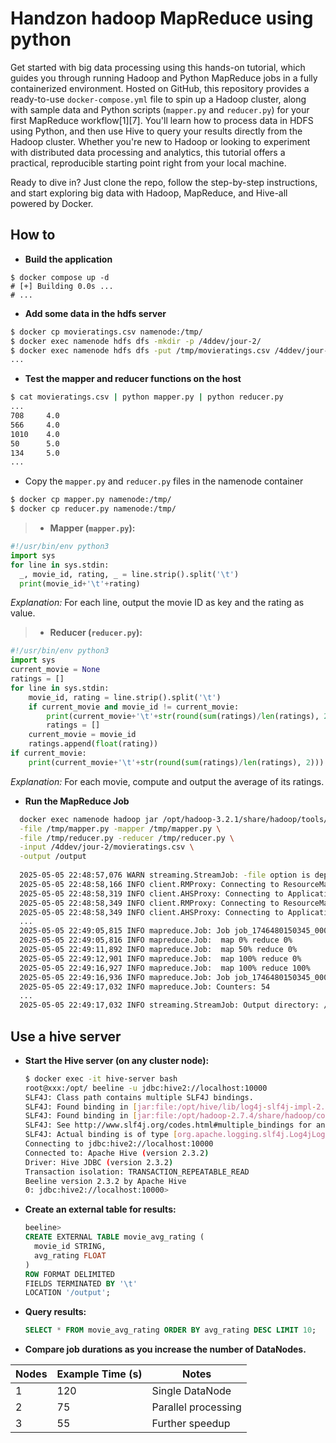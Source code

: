 # Handzon hadoop MapReduce using python

Get started with big data processing using this hands-on tutorial, which guides you through running Hadoop and Python MapReduce jobs in a fully containerized environment. Hosted on GitHub, this repository provides a ready-to-use `docker-compose.yml` file to spin up a Hadoop cluster, along with sample data and Python scripts (`mapper.py` and `reducer.py`) for your first MapReduce workflow[1][7]. You'll learn how to process data in HDFS using Python, and then use Hive to query your results directly from the Hadoop cluster. Whether you're new to Hadoop or looking to experiment with distributed data processing and analytics, this tutorial offers a practical, reproducible starting point right from your local machine.

Ready to dive in? Just clone the repo, follow the step-by-step instructions, and start exploring big data with Hadoop, MapReduce, and Hive-all powered by Docker.

## How to

- **Build the application**
```shell
$ docker compose up -d
# [+] Building 0.0s ...
# ...
```

- **Add some data in the hdfs server**
```bash
$ docker cp movieratings.csv namenode:/tmp/
$ docker exec namenode hdfs dfs -mkdir -p /4ddev/jour-2/
$ docker exec namenode hdfs dfs -put /tmp/movieratings.csv /4ddev/jour-2/
...
```

- **Test the mapper and reducer functions on the host**

```bash
$ cat movieratings.csv | python mapper.py | python reducer.py
...
708     4.0
566     4.0
1010    4.0
50      5.0
134     5.0
...
```

- Copy the `mapper.py` and `reducer.py` files in the namenode container
```bash
$ docker cp mapper.py namenode:/tmp/
$ docker cp reducer.py namenode:/tmp/
```
> 
> - **Mapper (`mapper.py`):**
  ```python
  #!/usr/bin/env python3
  import sys
  for line in sys.stdin:
    _, movie_id, rating, _ = line.strip().split('\t')
    print(movie_id+'\t'+rating)
  ```
  *Explanation:* For each line, output the movie ID as key and the rating as value.
> - **Reducer (`reducer.py`):**
  ```python
  #!/usr/bin/env python3
  import sys
  current_movie = None
  ratings = []
  for line in sys.stdin:
      movie_id, rating = line.strip().split('\t')
      if current_movie and movie_id != current_movie:
          print(current_movie+'\t'+str(round(sum(ratings)/len(ratings), 2)))
          ratings = []
      current_movie = movie_id
      ratings.append(float(rating))
  if current_movie:
      print(current_movie+'\t'+str(round(sum(ratings)/len(ratings), 2)))
  ```
  *Explanation:* For each movie, compute and output the average of its ratings.

- **Run the MapReduce Job**

```bash
  docker exec namenode hadoop jar /opt/hadoop-3.2.1/share/hadoop/tools/lib/hadoop-streaming-3.2.1.jar \
  -file /tmp/mapper.py -mapper /tmp/mapper.py \
  -file /tmp/reducer.py -reducer /tmp/reducer.py \
  -input /4ddev/jour-2/movieratings.csv \
  -output /output
  
  2025-05-05 22:48:57,076 WARN streaming.StreamJob: -file option is deprecated, please use generic option -files instead. packageJobJar: [/tmp/mapper.py, /tmp/reducer.py, /tmp/hadoop-unjar451449918886109377/] [] /tmp/streamjob1224349755236097136.jar tmpDir=null
  2025-05-05 22:48:58,166 INFO client.RMProxy: Connecting to ResourceManager at resourcemanager/172.31.0.3:8032
  2025-05-05 22:48:58,319 INFO client.AHSProxy: Connecting to Application History server at historyserver/172.31.0.2:10200
  2025-05-05 22:48:58,349 INFO client.RMProxy: Connecting to ResourceManager at resourcemanager/172.31.0.3:8032
  2025-05-05 22:48:58,349 INFO client.AHSProxy: Connecting to Application History server at historyserver/172.31.0.2:10200
  ...
  2025-05-05 22:49:05,815 INFO mapreduce.Job: Job job_1746480150345_0009 running in uber mode : false
  2025-05-05 22:49:05,816 INFO mapreduce.Job:  map 0% reduce 0%
  2025-05-05 22:49:11,892 INFO mapreduce.Job:  map 50% reduce 0%
  2025-05-05 22:49:12,901 INFO mapreduce.Job:  map 100% reduce 0%
  2025-05-05 22:49:16,927 INFO mapreduce.Job:  map 100% reduce 100%
  2025-05-05 22:49:16,936 INFO mapreduce.Job: Job job_1746480150345_0009 completed successfully
  2025-05-05 22:49:17,032 INFO mapreduce.Job: Counters: 54
  ...
  2025-05-05 22:49:17,032 INFO streaming.StreamJob: Output directory: /output
```

## Use a hive server

- **Start the Hive server (on any cluster node):**
  ```bash
  $ docker exec -it hive-server bash 
  root@xxx:/opt/ beeline -u jdbc:hive2://localhost:10000
  SLF4J: Class path contains multiple SLF4J bindings.
  SLF4J: Found binding in [jar:file:/opt/hive/lib/log4j-slf4j-impl-2.6.2.jar!/org/slf4j/impl/StaticLoggerBinder.class]
  SLF4J: Found binding in [jar:file:/opt/hadoop-2.7.4/share/hadoop/common/lib/slf4j-log4j12-1.7.10.jar!/org/slf4j/impl/StaticLoggerBinder.class]
  SLF4J: See http://www.slf4j.org/codes.html#multiple_bindings for an explanation.
  SLF4J: Actual binding is of type [org.apache.logging.slf4j.Log4jLoggerFactory]
  Connecting to jdbc:hive2://localhost:10000
  Connected to: Apache Hive (version 2.3.2)
  Driver: Hive JDBC (version 2.3.2)
  Transaction isolation: TRANSACTION_REPEATABLE_READ
  Beeline version 2.3.2 by Apache Hive
  0: jdbc:hive2://localhost:10000>
  ```

- **Create an external table for results:**
  ```sql
  beeline> 
  CREATE EXTERNAL TABLE movie_avg_rating (
    movie_id STRING,
    avg_rating FLOAT
  )
  ROW FORMAT DELIMITED
  FIELDS TERMINATED BY '\t'
  LOCATION '/output';
  ```

- **Query results:**
  ```sql
  SELECT * FROM movie_avg_rating ORDER BY avg_rating DESC LIMIT 10;
  ```

- **Compare job durations as you increase the number of DataNodes.**

| Nodes | Example Time (s) | Notes                    |
|-------|------------------|--------------------------|
| 1     | 120              | Single DataNode          |
| 2     | 75               | Parallel processing      |
| 3     | 55               | Further speedup          |

